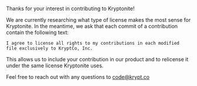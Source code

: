 Thanks for your interest in contributing to Kryptonite!

We are currently researching what type of license makes the most sense for Kryptonite. In the meantime, we ask that each commit of a contribution contain the following text:

```
I agree to license all rights to my contributions in each modified file exclusively to KryptCo, Inc.
```

This allows us to include your contribution in our product and to relicense it under the same license Kryptonite uses.

Feel free to reach out with any questions to code@krypt.co
